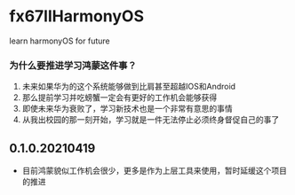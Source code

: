 # fx67llHarmonyOS
learn harmonyOS for future

### 为什么要推进学习鸿蒙这件事？
1. 未来如果华为的这个系统能够做到比肩甚至超越IOS和Android  
2. 那么提前学习并吃螃蟹一定会有更好的工作机会能够获得  
3. 即使未来华为衰败了，学习新技术也是一个非常有意思的事情  
4. 从我出校园的那一刻开始，学习就是一件无法停止必须终身督促自己的事了  

## 0.1.0.20210419
* 目前鸿蒙貌似工作机会很少，更多是作为上层工具来使用，暂时延缓这个项目的推进